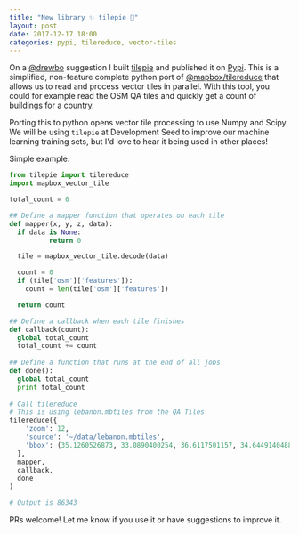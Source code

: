 ```yaml
---
title: "New library ✨ tilepie 🍕"
layout: post
date: 2017-12-17 18:00
categories: pypi, tilereduce, vector-tiles
---
```


On a [@drewbo](https://twitter.com/drewbo19) suggestion I built [tilepie](https://github.com/kamicut/tilepie) and published it on [Pypi](https://pypi.python.org/pypi/tilepie). This is a simplified, non-feature complete python port of [@mapbox/tilereduce](https://github.com/mapbox/tile-reduce) that allows us to read and process vector tiles in parallel. With this tool, you could for example read the OSM QA tiles and quickly get a count of buildings for a country.

Porting this to python opens vector tile processing to use Numpy and Scipy. We will be using `tilepie` at Development Seed to improve our machine learning training sets, but I'd love to hear it being used in other places! 

Simple example:
```python
from tilepie import tilereduce
import mapbox_vector_tile

total_count = 0

## Define a mapper function that operates on each tile
def mapper(x, y, z, data):
  if data is None:
          return 0

  tile = mapbox_vector_tile.decode(data)

  count = 0
  if (tile['osm']['features']):
    count = len(tile['osm']['features'])

  return count

## Define a callback when each tile finishes
def callback(count):
  global total_count
  total_count += count
  
## Define a function that runs at the end of all jobs
def done():
  global total_count
  print total_count
  
# Call tilereduce
# This is using lebanon.mbtiles from the QA Tiles
tilereduce({
    'zoom': 12,
    'source': '~/data/lebanon.mbtiles',
    'bbox': (35.1260526873, 33.0890400254, 36.6117501157, 34.6449140488)
  },
  mapper,
  callback,
  done
)

# Output is 86343
```

PRs welcome! Let me know if you use it or have suggestions to improve it.